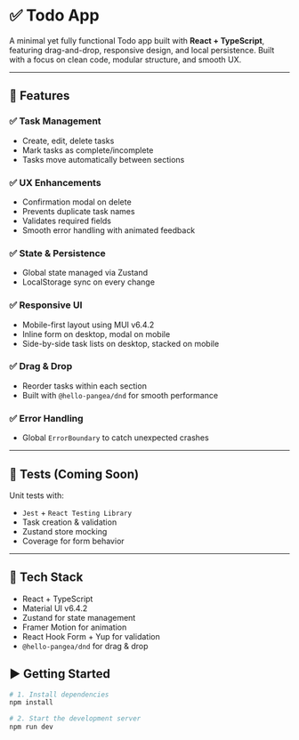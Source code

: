 # ✅ Todo App

A minimal yet fully functional Todo app built with **React + TypeScript**, featuring drag-and-drop, responsive design, and local persistence. Built with a focus on clean code, modular structure, and smooth UX.

---

## 🚀 Features

### ✅ Task Management

- Create, edit, delete tasks
- Mark tasks as complete/incomplete
- Tasks move automatically between sections

### ✅ UX Enhancements

- Confirmation modal on delete
- Prevents duplicate task names
- Validates required fields
- Smooth error handling with animated feedback

### ✅ State & Persistence

- Global state managed via Zustand
- LocalStorage sync on every change

### ✅ Responsive UI

- Mobile-first layout using MUI v6.4.2
- Inline form on desktop, modal on mobile
- Side-by-side task lists on desktop, stacked on mobile

### ✅ Drag & Drop

- Reorder tasks within each section
- Built with `@hello-pangea/dnd` for smooth performance

### ✅ Error Handling

- Global `ErrorBoundary` to catch unexpected crashes

---

## 🧪 Tests (Coming Soon)

Unit tests with:

- `Jest` + `React Testing Library`
- Task creation & validation
- Zustand store mocking
- Coverage for form behavior

---

## 🧱 Tech Stack

- React + TypeScript
- Material UI v6.4.2
- Zustand for state management
- Framer Motion for animation
- React Hook Form + Yup for validation
- `@hello-pangea/dnd` for drag & drop

## ▶️ Getting Started

```bash
# 1. Install dependencies
npm install

# 2. Start the development server
npm run dev
```
